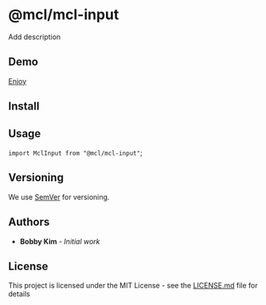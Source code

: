 # @mcl/mcl-input

Add description

## Demo

[Enjoy]({%sbLink%})

## Install

## Usage

`import MclInput from "@mcl/mcl-input"`;

## Versioning

We use [SemVer](http://semver.org/) for versioning.

## Authors

- **Bobby Kim** - _Initial work_

## License

This project is licensed under the MIT License - see the [LICENSE.md](./LICENSE.md) file for details
